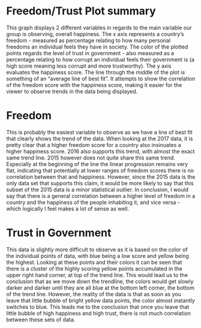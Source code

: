 # Freedom/Trust Plot summary
This graph displays 2 different variables in regards to the main variable our group is observing, overall happiness. The x axis represents a country’s freedom - measured as percentage relating to how many personal freedoms an individual feels they have in society.  The color of the plotted points regards the level of trust in government - also measured as a percentage relating to how corrupt an individual feels their government is (a high score meaning less corrupt and more trustworthy). The y axis evaluates the happiness score. The line through the middle of the plot is something of an “average line of best fit”. It attempts to show the correlation of the freedom score with the happiness score, making it easier for the viewer to observe trends in the data being displayed.

# Freedom
This is probably the easiest variable to observe as we have a line of best fit that clearly shows the trend of the data. When looking at the 2017 data, it is pretty clear that a higher freedom score for a country also insinuates a higher happiness score. 2016 also supports this trend, with almost the exact same trend line. 2015 however does not quite share this same trend. Especially at the beginning of the line the linear progression remains very flat, indicating that potentially at lower ranges of freedom scores there is no correlation between that and happiness. However, since the 2015 data is the only data set that supports this claim, it would be more likely to say that this subset of the 2015 data is a minor statistical outlier. In conclusion, I would say that there is a general correlation between a higher level of freedom in a country and the happiness of the people inhabiting it, and vice versa - which logically I feel makes a lot of sense as well.

# Trust in Government 
This data is slightly more difficult to observe as it is based on the color of the individual points of data, with blue being a low score and yellow being the highest. Looking at these points and their colors it can be seen that there is a cluster of the highly scoring yellow points accumulated in the upper right hand corner, at top of the trend line. This would lead us to the conclusion that as we move down the trendline, the colors would get slowly darker and darker until they are all blue at the bottom left corner, the bottom of the trend line. However, the reality of the data is that as soon as you leave that little bubble of bright yellow data points, the color almost instantly switches to blue. This leads me to the conclusion that once you leave that little bubble of high happiness and high trust, there is not much correlation between these sets of data.
